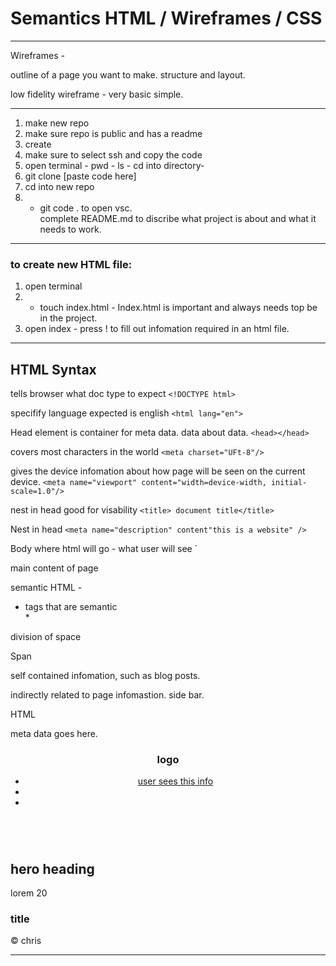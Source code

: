 # Semantics HTML / Wireframes / CSS
****

Wireframes - 

outline of a page you want to make. structure and layout. 

low fidelity wireframe - very basic simple. 

****

1. make new repo 
2. make sure repo is public and has a readme
3. create
4. make sure to select ssh and copy the code
5. open terminal - pwd - ls - cd into directory-
6. git clone [paste code here]   
7. cd into new repo 
8. - git code . to open vsc.  
complete README.md to discribe what project is about and what it needs to work.  
****
### to create new HTML file:
1. open terminal 
2. - touch index.html - Index.html is important and always needs top be in the project.  
3. open index - press ! to fill out infomation required in an html file.  

****
## **HTML Syntax**

tells browser what doc type to expect
`<!DOCTYPE html>`

specifify language expected is english
`<html lang="en">`

Head element is container for meta data. data about data.
`<head></head>`


covers most characters in the world
`<meta charset="UFt-8"/>`

gives the device infomation about how page will be seen on the current device. 
`<meta name="viewport" content="width=device-width, initial-scale=1.0"/>`


nest in head good for visability
`<title> document title</title>`

Nest in head
`<meta name="description" content"this is a website" />`

Body where html will go - what user will see `<body></body>  

main content of page
<main></main>  

semantic HTML -  

* tags that are semantic  
    *  


division of space  
<div></div>  

Span <span> </span>  


self contained infomation, such as blog posts. 
<article>

indirectly related to page infomastion. side bar.
<aside>


HTML  
<head>   
meta data goes here. 
</head>  

<body>  

<header>
  <h1>logo</h1>
  <nav> 
    <ul>
        <li><a href="link to page">user sees this info</a></li>
        <li></li>
        <li></li>
    </ul>
  </nav>
</header>  

<main>  

<section>
<img src="" alt="">
<h2>hero heading</h2>
<p>lorem 20</p>
</section>

<section>
 <article></article>
 <article></article>
 <article></article>
</section>

<aside>
 <section>
 <h3> title</h3>
 <article></article>
 <article></article>
 <article></article>
 </section>


 <section></section>
 <section></section>
</aside>

</main>  

</body>

<footer>

<p>&#169 chris</p>

</footer>

****


